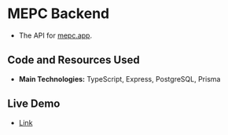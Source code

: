 # MEPC Backend

- The API for [mepc.app]().

## Code and Resources Used

- **Main Technologies:** TypeScript, Express, PostgreSQL, Prisma

## Live Demo

- [Link]()
